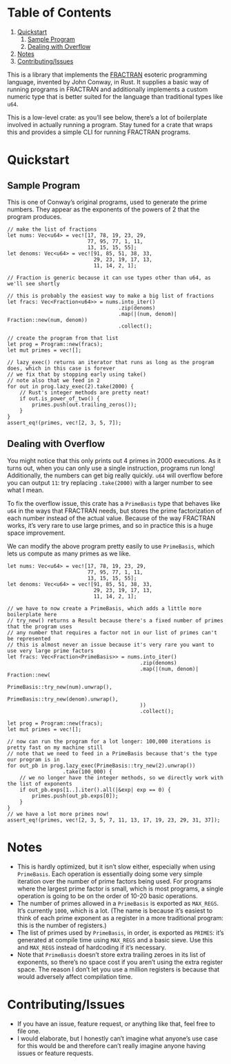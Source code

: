 
# Table of Contents

1.  [Quickstart](#org9d8a130)
    1.  [Sample Program](#org2f29958)
    2.  [Dealing with Overflow](#org789fe23)
2.  [Notes](#orgadbd235)
3.  [Contributing/Issues](#org6342956)

This is a library that implements the [FRACTRAN](https://en.wikipedia.org/wiki/FRACTRAN) esoteric programming language,
invented by John Conway, in Rust. It supplies a basic way of running programs in
FRACTRAN and additionally implements a custom numeric type that is better suited
for the language than traditional types like `u64`.

This is a low-level crate: as you&rsquo;ll see below, there&rsquo;s a lot of boilerplate
involved in actually running a program. Stay tuned for a crate that wraps this
and provides a simple CLI for running FRACTRAN programs.


<a id="org9d8a130"></a>

# Quickstart


<a id="org2f29958"></a>

## Sample Program

This is one of Conway&rsquo;s original programs, used to generate the prime numbers.
They appear as the exponents of the powers of 2 that the program produces.

    // make the list of fractions
    let nums: Vec<u64> = vec![17, 78, 19, 23, 29,
                              77, 95, 77, 1, 11,
                              13, 15, 15, 55];
    let denoms: Vec<u64> = vec![91, 85, 51, 38, 33,
                                29, 23, 19, 17, 13,
                                11, 14, 2, 1];
    
    // Fraction is generic because it can use types other than u64, as we'll see shortly
    
    // this is probably the easiest way to make a big list of fractions
    let fracs: Vec<Fraction<u64>> = nums.into_iter()
                                        .zip(denoms)
                                        .map(|(num, denom)| Fraction::new(num, denom))
                                        .collect();
    
    // create the program from that list
    let prog = Program::new(fracs);
    let mut primes = vec![];
    
    // lazy_exec() returns an iterator that runs as long as the program does, which in this case is forever
    // we fix that by stopping early using take()
    // note also that we feed in 2
    for out in prog.lazy_exec(2).take(2000) {
        // Rust's integer methods are pretty neat!
        if out.is_power_of_two() {
            primes.push(out.trailing_zeros());
        }
    }
    assert_eq!(primes, vec![2, 3, 5, 7]);


<a id="org789fe23"></a>

## Dealing with Overflow

You might notice that this only prints out 4 primes in 2000 executions. As it
turns out, when you can only use a single instruction, programs run long!
Additionally, the numbers can get big really quickly. `u64` will overflow before
you can output `11`: try replacing `.take(2000)` with a larger number to see what I
mean.

To fix the overflow issue, this crate has a `PrimeBasis` type that behaves like
`u64` in the ways that FRACTRAN needs, but stores the prime factorization of each
number instead of the actual value. Because of the way FRACTRAN works, it&rsquo;s very
rare to use large primes, and so in practice this is a huge space improvement.

We can modify the above program pretty easily to use `PrimeBasis`, which lets us
compute as many primes as we like.

    let nums: Vec<u64> = vec![17, 78, 19, 23, 29,
                              77, 95, 77, 1, 11,
                              13, 15, 15, 55];
    let denoms: Vec<u64> = vec![91, 85, 51, 38, 33,
                                29, 23, 19, 17, 13,
                                11, 14, 2, 1];
    
    // we have to now create a PrimeBasis, which adds a little more boilerplate here
    // try_new() returns a Result because there's a fixed number of primes that the program uses
    // any number that requires a factor not in our list of primes can't be represented
    // this is almost never an issue because it's very rare you want to use very large prime factors
    let fracs: Vec<Fraction<PrimeBasis>> = nums.into_iter()
                                               .zip(denoms)
                                               .map(|(num, denom)| Fraction::new(
                                                   PrimeBasis::try_new(num).unwrap(),
                                                   PrimeBasis::try_new(denom).unwrap(),
                                               ))
                                               .collect();
    
    let prog = Program::new(fracs);
    let mut primes = vec![];
    
    // now can run the program for a lot longer: 100,000 iterations is pretty fast on my machine still
    // note that we need to feed in a PrimeBasis because that's the type our program is in
    for out_pb in prog.lazy_exec(PrimeBasis::try_new(2).unwrap())
                      .take(100_000) {
        // we no longer have the integer methods, so we directly work with the list of exponents
        if out_pb.exps[1..].iter().all(|&exp| exp == 0) {
            primes.push(out_pb.exps[0]);
        }
    }
    // we have a lot more primes now!
    assert_eq!(primes, vec![2, 3, 5, 7, 11, 13, 17, 19, 23, 29, 31, 37]);


<a id="orgadbd235"></a>

# Notes

-   This is hardly optimized, but it isn&rsquo;t slow either, especially when using
    `PrimeBasis`. Each operation is essentially doing some very simple iteration
    over the number of prime factors being used. For programs where the largest
    prime factor is small, which is most programs, a single operation is going to
    be on the order of 10-20 basic operations.
-   The number of primes allowed in a `PrimeBasis` is exported as `MAX_REGS`. It&rsquo;s
    currently `1000`, which is a lot. (The name is because it&rsquo;s easiest to think of
    each prime exponent as a register in a more traditional program: this is the
    number of registers.)
-   The list of primes used by `PrimeBasis`, in order, is exported as `PRIMES`: it&rsquo;s
    generated at compile time using `MAX_REGS` and a basic sieve. Use this and
    `MAX_REGS` instead of hardcoding if it&rsquo;s necessary.
-   Note that `PrimeBasis` doesn&rsquo;t store extra trailing zeroes in its list of
    exponents, so there&rsquo;s no space cost if you aren&rsquo;t using the extra register
    space. The reason I don&rsquo;t let you use a million registers is because that
    would adversely affect compilation time.


<a id="org6342956"></a>

# Contributing/Issues

-   If you have an issue, feature request, or anything like that, feel free to
    file one.
-   I would elaborate, but I honestly can&rsquo;t imagine what anyone&rsquo;s use case for
    this would be and therefore can&rsquo;t really imagine anyone having issues or
    feature requests.

